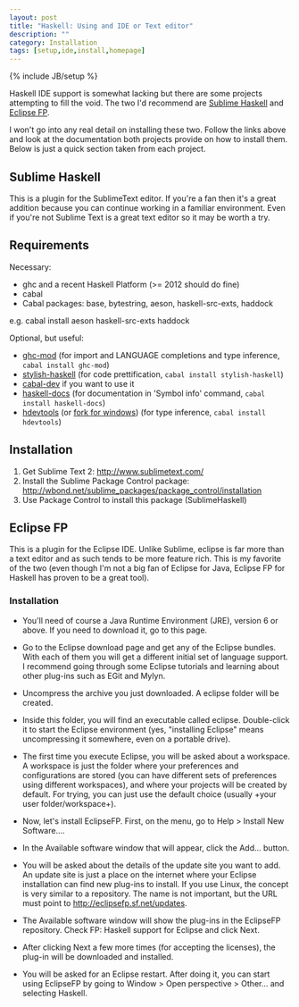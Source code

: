 ```yaml
---
layout: post
title: "Haskell: Using and IDE or Text editor"
description: ""
category: Installation
tags: [setup,ide,install,homepage]
---
```

{% include JB/setup %}

Haskell IDE support is somewhat lacking but there are some projects attempting to fill the void. The two I'd recommend are [Sublime Haskell](https://github.com/SublimeHaskell/SublimeHaskell) and [Eclipse FP](http://eclipsefp.github.io/).

I won't go into any real detail on installing these two. Follow the links above and look at the documentation both projects provide on how to install them. Below is just a quick section taken from each project.

## Sublime Haskell

This is a plugin for the SublimeText editor. If you're a fan then it's a great addition because you can continue working in a familiar environment. Even if you're not Sublime Text is a great text editor so it may be worth a try.

Requirements
------------

Necessary:
* ghc and a recent Haskell Platform (>= 2012 should do fine)
* cabal
* Cabal packages: base, bytestring, aeson, haskell-src-exts, haddock 

e.g. cabal install aeson haskell-src-exts haddock

Optional, but useful:
* [ghc-mod](http://hackage.haskell.org/package/ghc-mod) (for import and LANGUAGE completions and type inference, `cabal install ghc-mod`)
* [stylish-haskell](https://github.com/jaspervdj/stylish-haskell) (for code prettification, `cabal install stylish-haskell`)
* [cabal-dev](http://hackage.haskell.org/package/cabal-dev) if you want to use it
* [haskell-docs](http://hackage.haskell.org/package/haskell-docs) (for documentation in 'Symbol info' command, `cabal install haskell-docs`)
* [hdevtools](https://github.com/bitc/hdevtools) (or [fork for windows](https://github.com/mvoidex/hdevtools)) (for type inference, `cabal install hdevtools`)

Installation
------------
1. Get Sublime Text 2: <http://www.sublimetext.com/>
2. Install the Sublime Package Control package: <http://wbond.net/sublime_packages/package_control/installation>
3. Use Package Control to install this package (SublimeHaskell)

## Eclipse FP 

This is a plugin for the Eclipse IDE. Unlike Sublime, eclipse is far more than a text editor and as such tends to be more feature rich. This is my favorite of the two (even though I'm not a big fan of Eclipse for Java, Eclipse FP for Haskell has proven to be a great tool).

### Installation

* You'll need of course a Java Runtime Environment (JRE), version 6 or above. If you need to download it, go to this page.

* Go to the Eclipse download page and get any of the Eclipse bundles. With each of them you will get a different initial set of language support. I recommend going through some Eclipse tutorials and learning about other plug-ins such as EGit and Mylyn.

* Uncompress the archive you just downloaded. A eclipse folder will be created.

* Inside this folder, you will find an executable called eclipse. Double-click it to start the Eclipse environment (yes, "installing Eclipse" means uncompressing it somewhere, even on a portable drive).

* The first time you execute Eclipse, you will be asked about a workspace. A workspace is just the folder where your preferences and configurations are stored (you can have different sets of preferences using different workspaces), and where your projects will be created by default. For trying, you can just use the default choice (usually +your user folder/workspace+).

* Now, let's install EclipseFP. First, on the menu, go to Help > Install New Software....

* In the Available software window that will appear, click the Add... button.

* You will be asked about the details of the update site you want to add. An update site is just a place on the internet where your Eclipse installation can find new plug-ins to install. If you use Linux, the concept is very similar to a repository. The name is not important, but the URL must point to http://eclipsefp.sf.net/updates. 

* The Available software window will show the plug-ins in the EclipseFP repository. Check FP: Haskell support for Eclipse and click Next.

* After clicking Next a few more times (for accepting the licenses), the plug-in will be downloaded and installed. 

* You will be asked for an Eclipse restart. After doing it, you can start using EclipseFP by going to Window > Open perspective > Other... and selecting Haskell.
